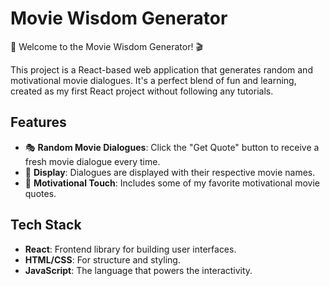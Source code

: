 # Movie Wisdom Generator

🌟 Welcome to the Movie Wisdom Generator! 🎬

This project is a React-based web application that generates random and motivational movie dialogues. It's a perfect blend of fun and learning, created as my first React project without following any tutorials.

## Features

- 🎭 **Random Movie Dialogues**: Click the "Get Quote" button to receive a fresh movie dialogue every time.
- 🎥 **Display**: Dialogues are displayed with their respective movie names.
- 🚀 **Motivational Touch**: Includes some of my favorite motivational movie quotes.

## Tech Stack

- **React**: Frontend library for building user interfaces.
- **HTML/CSS**: For structure and styling.
- **JavaScript**: The language that powers the interactivity.
